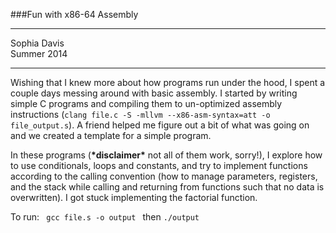 ###Fun with x86-64 Assembly 

----------
Sophia Davis  
Summer 2014

----------

Wishing that I knew more about how programs run under the hood, I spent a couple days messing around with basic assembly. I started by writing simple C programs and compiling them to un-optimized assembly instructions (<code>clang file.c -S -mllvm --x86-asm-syntax=att -o file_output.s</code>). A friend helped me figure out a bit of what was going on and we created a template for a simple program. 

In these programs (**\*disclaimer\*** not all of them work, sorry!), I explore how to use conditionals, loops and constants, and try to implement functions according to the calling convention (how to manage parameters, registers, and the stack while calling and returning from functions such that no data is overwritten). I got stuck implementing the factorial function.

To run: <code> gcc file.s -o output </code> then <code>./output</code>